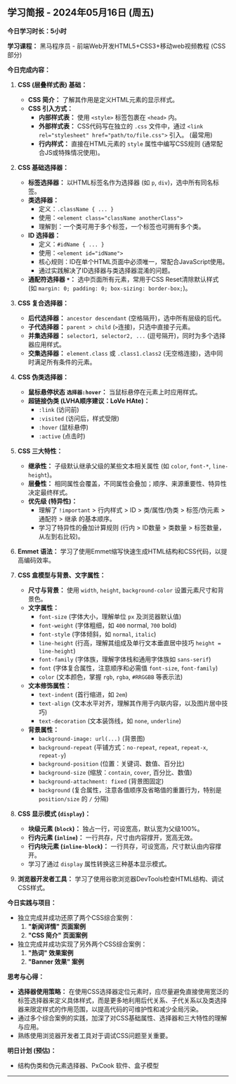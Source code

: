 ## 学习简报 - 2024年05月16日 (周五)

**今日学习时长：5小时**

**学习课程：** 黑马程序员 - 前端Web开发HTML5+CSS3+移动web视频教程 (CSS部分)

**今日完成内容：**

1.  **CSS (层叠样式表) 基础：**
    *   **CSS 简介：** 了解其作用是定义HTML元素的显示样式。
    *   **CSS 引入方式：**
        *   **内部样式表：** 使用 `<style>` 标签包裹在 `<head>` 内。
        *   **外部样式表：** CSS代码写在独立的 `.css` 文件中，通过 `<link rel="stylesheet" href="path/to/file.css">` 引入。 (最常用)
        *   **行内样式：** 直接在HTML元素的 `style` 属性中编写CSS规则 (通常配合JS或特殊情况使用)。

2.  **CSS 基础选择器：**
    *   **标签选择器：** 以HTML标签名作为选择器 (如 `p`, `div`)，选中所有同名标签。
    *   **类选择器：**
        *   定义：`.className { ... }`
        *   使用：`<element class="className anotherClass">`
        *   理解到：一个类可用于多个标签，一个标签也可拥有多个类。
    *   **ID 选择器：**
        *   定义：`#idName { ... }`
        *   使用：`<element id="idName">`
        *   核心规则：ID在单个HTML页面中必须唯一，常配合JavaScript使用。
        *   通过实践解决了ID选择器与类选择器混淆的问题。
    *   **通配符选择器 `*`：** 选中页面所有元素，常用于CSS Reset清除默认样式 (如 `margin: 0; padding: 0; box-sizing: border-box;`)。

3.  **CSS 复合选择器：**
    *   **后代选择器：** `ancestor descendant` (空格隔开)，选中所有层级的后代。
    *   **子代选择器：** `parent > child` (`>`连接)，只选中直接子元素。
    *   **并集选择器：** `selector1, selector2, ...` (逗号隔开)，同时为多个选择器应用样式。
    *   **交集选择器：** `element.class` 或 `.class1.class2` (无空格连接)，选中同时满足所有条件的元素。

4.  **CSS 伪类选择器：**
    *   **鼠标悬停状态 `选择器:hover`：** 当鼠标悬停在元素上时应用样式。
    *   **超链接伪类 (LVHA顺序建议：LoVe HAte)：**
        *   `:link` (访问前)
        *   `:visited` (访问后，样式受限)
        *   `:hover` (鼠标悬停)
        *   `:active` (点击时)

5.  **CSS 三大特性：**
    *   **继承性：** 子级默认继承父级的某些文本相关属性 (如 `color`, `font-*`, `line-height`)。
    *   **层叠性：** 相同属性会覆盖，不同属性会叠加；顺序、来源重要性、特异性决定最终样式。
    *   **优先级 (特异性)：**
        *   理解了 `!important` > 行内样式 > ID > 类/属性/伪类 > 标签/伪元素 > 通配符 > 继承 的基本顺序。
        *   学习了特异性的叠加计算规则 (行内 > ID数量 > 类数量 > 标签数量，从左到右比较)。

6.  **Emmet 语法：** 学习了使用Emmet缩写快速生成HTML结构和CSS代码，以提高编码效率。

7.  **CSS 盒模型与背景、文字属性：**
    *   **尺寸与背景：** 使用 `width`, `height`, `background-color` 设置元素尺寸和背景色。
    *   **文字属性：**
        *   `font-size` (字体大小，理解单位 `px` 及浏览器默认值)
        *   `font-weight` (字体粗细，如 `400` normal, `700` bold)
        *   `font-style` (字体倾斜，如 `normal`, `italic`)
        *   `line-height` (行高，理解其组成及单行文本垂直居中技巧 `height = line-height`)
        *   `font-family` (字体族，理解字体栈和通用字体族如 `sans-serif`)
        *   `font` (字体复合属性，注意顺序和必需值 `font-size`, `font-family`)
        *   `color` (文本颜色，掌握 `rgb`, `rgba`, `#RRGGBB` 等表示法)
    *   **文本修饰属性：**
        *   `text-indent` (首行缩进，如 `2em`)
        *   `text-align` (文本水平对齐，理解其作用于内联内容，以及图片居中技巧)
        *   `text-decoration` (文本装饰线，如 `none`, `underline`)
    *   **背景属性：**
        *   `background-image: url(...)` (背景图)
        *   `background-repeat` (平铺方式：`no-repeat`, `repeat`, `repeat-x`, `repeat-y`)
        *   `background-position` (位置：关键词、数值、百分比)
        *   `background-size` (缩放：`contain`, `cover`, 百分比、数值)
        *   `background-attachment: fixed` (背景图固定)
        *   `background` (复合属性，注意各值顺序及省略值的重置行为，特别是 `position/size` 的 `/` 分隔)

8.  **CSS 显示模式 (`display`)：**
    *   **块级元素 (`block`)：** 独占一行，可设宽高，默认宽为父级100%。
    *   **行内元素 (`inline`)：** 一行共存，尺寸由内容撑开，宽高无效。
    *   **行内块元素 (`inline-block`)：** 一行共存，可设宽高，尺寸默认由内容撑开。
    *   学习了通过 `display` 属性转换这三种基本显示模式。

9.  **浏览器开发者工具：** 学习了使用谷歌浏览器DevTools检查HTML结构、调试CSS样式。

**今日实践与项目：**

*   独立完成并成功还原了两个CSS综合案例：
    1.  **"新闻详情" 页面案例**
    2.  **"CSS 简介" 页面案例**
*   独立完成并成功实现了另外两个CSS综合案例：
    1.  **"热词" 效果案例**
    2.  **"Banner 效果" 案例**

**思考与心得：**

*   **选择器使用策略：** 在使用CSS选择器定位元素时，应尽量避免直接使用宽泛的标签选择器来定义具体样式，而是更多地利用后代关系、子代关系以及类选择器来限定样式的作用范围，以提高代码的可维护性和减少全局污染。
*   通过多个综合案例的实践，加深了对CSS基础属性、选择器和三大特性的理解与应用。
*   熟练使用浏览器开发者工具对于调试CSS问题至关重要。

**明日计划 (预估)：**

*   结构伪类和伪元素选择器、PxCook 软件、盒子模型

---
